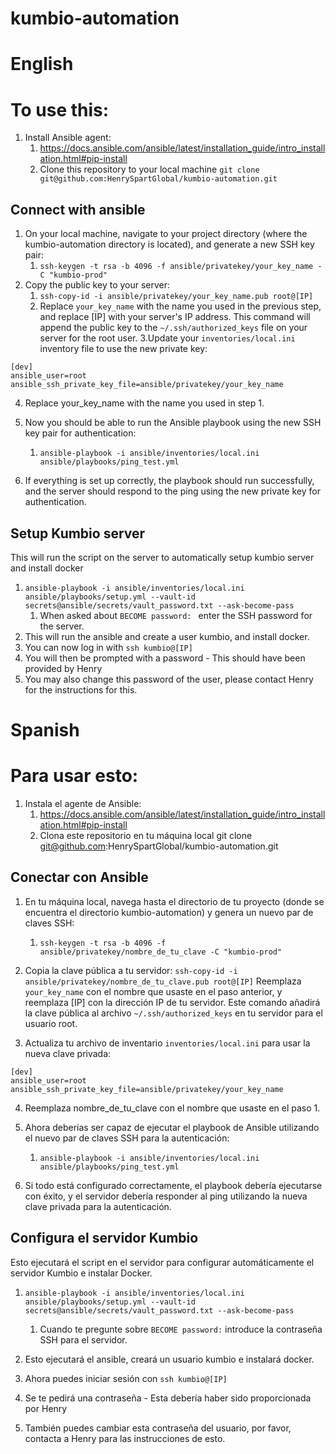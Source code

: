 # kumbio-automation

# English
# To use this: 
1. Install Ansible agent:
   1. https://docs.ansible.com/ansible/latest/installation_guide/intro_installation.html#pip-install
   2. Clone this repository to your local machine `git clone git@github.com:HenrySpartGlobal/kumbio-automation.git`

## Connect with ansible
1. On your local machine, navigate to your project directory (where the kumbio-automation directory is located), and generate a new SSH key pair:
   1. `ssh-keygen -t rsa -b 4096 -f ansible/privatekey/your_key_name -C "kumbio-prod"`
2. Copy the public key to your server:
   1. `ssh-copy-id -i ansible/privatekey/your_key_name.pub root@[IP]`
   2. Replace `your_key_name` with the name you used in the previous step, and replace [IP] with your server's IP address. This command will append the public key to the `~/.ssh/authorized_keys` file on your server for the root user.
3.Update your `inventories/local.ini` inventory file to use the new private key:

```
[dev]
ansible_user=root ansible_ssh_private_key_file=ansible/privatekey/your_key_name
```
 
4. Replace your_key_name with the name you used in step 1.
5. Now you should be able to run the Ansible playbook using the new SSH key pair for authentication:
   1. `ansible-playbook -i ansible/inventories/local.ini ansible/playbooks/ping_test.yml`

6. If everything is set up correctly, the playbook should run successfully, and the server should respond to the ping using the new private key for authentication.

## Setup Kumbio server
This will run the script on the server to automatically setup kumbio server and install docker
1. `ansible-playbook -i ansible/inventories/local.ini ansible/playbooks/setup.yml --vault-id secrets@ansible/secrets/vault_password.txt --ask-become-pass`
   1. When asked about `BECOME password: ` enter the SSH password for the server. 
2. This will run the ansible and create a user kumbio, and install docker. 
3. You can now log in with `ssh kumbio@[IP]`
4. You will then be prompted with a password - This should have been provided by Henry
5. You may also change this password of the user, please contact Henry for the instructions for this.


# Spanish
# Para usar esto:
1. Instala el agente de Ansible:
   1. https://docs.ansible.com/ansible/latest/installation_guide/intro_installation.html#pip-install
   2. Clona este repositorio en tu máquina local git clone git@github.com:HenrySpartGlobal/kumbio-automation.git

## Conectar con Ansible
1. En tu máquina local, navega hasta el directorio de tu proyecto (donde se encuentra el directorio kumbio-automation) y genera un nuevo par de claves SSH:
   1. `ssh-keygen -t rsa -b 4096 -f ansible/privatekey/nombre_de_tu_clave -C "kumbio-prod"`

2. Copia la clave pública a tu servidor:
`ssh-copy-id -i ansible/privatekey/nombre_de_tu_clave.pub root@[IP]`
Reemplaza `your_key_name` con el nombre que usaste en el paso anterior, y reemplaza [IP] con la dirección IP de tu servidor. Este comando añadirá la clave pública al archivo `~/.ssh/authorized_keys` en tu servidor para el usuario root.

3. Actualiza tu archivo de inventario `inventories/local.ini` para usar la nueva clave privada:
```
[dev]
ansible_user=root ansible_ssh_private_key_file=ansible/privatekey/your_key_name
```

4. Reemplaza nombre_de_tu_clave con el nombre que usaste en el paso 1.
5. Ahora deberías ser capaz de ejecutar el playbook de Ansible utilizando el nuevo par de claves SSH para la autenticación:

   1. `ansible-playbook -i ansible/inventories/local.ini ansible/playbooks/ping_test.yml`
6. Si todo está configurado correctamente, el playbook debería ejecutarse con éxito, y el servidor debería responder al ping utilizando la nueva clave privada para la autenticación.

## Configura el servidor Kumbio
Esto ejecutará el script en el servidor para configurar automáticamente el servidor Kumbio e instalar Docker.
1. `ansible-playbook -i ansible/inventories/local.ini ansible/playbooks/setup.yml --vault-id secrets@ansible/secrets/vault_password.txt --ask-become-pass`
   1. Cuando te pregunte sobre `BECOME password:` introduce la contraseña SSH para el servidor.

2. Esto ejecutará el ansible, creará un usuario kumbio e instalará docker.
3. Ahora puedes iniciar sesión con `ssh kumbio@[IP]`
4. Se te pedirá una contraseña - Esta debería haber sido proporcionada por Henry
5. También puedes cambiar esta contraseña del usuario, por favor, contacta a Henry para las instrucciones de esto.